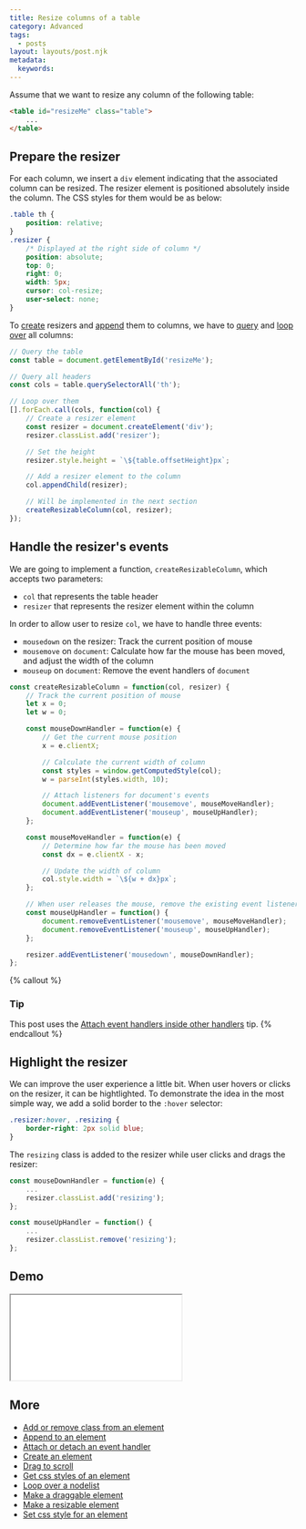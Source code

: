 ```yaml
---
title: Resize columns of a table
category: Advanced
tags:
  - posts
layout: layouts/post.njk
metadata:
  keywords:
---
```


Assume that we want to resize any column of the following table:

```html
<table id="resizeMe" class="table">
    ...
</table>
```

## Prepare the resizer

For each column, we insert a `div` element indicating that the associated column can be resized. The resizer element is positioned absolutely inside the column. The CSS styles for them would be as below:

```css
.table th {
    position: relative;
}
.resizer {
    /* Displayed at the right side of column */
    position: absolute;
    top: 0;
    right: 0;
    width: 5px;
    cursor: col-resize;
    user-select: none;
}
```

To [create](/create-an-element) resizers and [append](/append-to-an-element) them to columns, we have to [query](/select-an-element-or-list-of-elements) and [loop over](/loop-over-a-nodelist) all columns:

```js
// Query the table
const table = document.getElementById('resizeMe');

// Query all headers
const cols = table.querySelectorAll('th');

// Loop over them
[].forEach.call(cols, function(col) {
    // Create a resizer element
    const resizer = document.createElement('div');
    resizer.classList.add('resizer');

    // Set the height
    resizer.style.height = `\${table.offsetHeight}px`;

    // Add a resizer element to the column
    col.appendChild(resizer);

    // Will be implemented in the next section
    createResizableColumn(col, resizer);
});
```

## Handle the resizer's events

We are going to implement a function, `createResizableColumn`,  which accepts two parameters:

* `col` that represents the table header
* `resizer` that represents the resizer element within the column

In order to allow user to resize `col`, we have to handle three events:

* `mousedown` on the resizer: Track the current position of mouse
* `mousemove` on `document`: Calculate how far the mouse has been moved, and adjust the width of the column
* `mouseup` on `document`: Remove the event handlers of `document`

```js
const createResizableColumn = function(col, resizer) {
    // Track the current position of mouse
    let x = 0;
    let w = 0;

    const mouseDownHandler = function(e) {
        // Get the current mouse position
        x = e.clientX;

        // Calculate the current width of column
        const styles = window.getComputedStyle(col);
        w = parseInt(styles.width, 10);

        // Attach listeners for document's events
        document.addEventListener('mousemove', mouseMoveHandler);
        document.addEventListener('mouseup', mouseUpHandler);
    };

    const mouseMoveHandler = function(e) {
        // Determine how far the mouse has been moved
        const dx = e.clientX - x;

        // Update the width of column
        col.style.width = `\${w + dx}px`;
    };

    // When user releases the mouse, remove the existing event listeners
    const mouseUpHandler = function() {
        document.removeEventListener('mousemove', mouseMoveHandler);
        document.removeEventListener('mouseup', mouseUpHandler);
    };

    resizer.addEventListener('mousedown', mouseDownHandler);
};
```

{% callout %}
### Tip

This post uses the [Attach event handlers inside other handlers](/attach-event-handlers-inside-other-handlers) tip.
{% endcallout %}

## Highlight the resizer

We can improve the user experience a little bit. When user hovers or clicks on the resizer, it can be hightlighted.
To demonstrate the idea in the most simple way, we add a solid border to the `:hover` selector:

```css
.resizer:hover, .resizing {
    border-right: 2px solid blue;
}
```

The `resizing` class is added to the resizer while user clicks and drags the resizer:

```js
const mouseDownHandler = function(e) {
    ...
    resizer.classList.add('resizing');
};

const mouseUpHandler = function() {
    ...
    resizer.classList.remove('resizing');
};
```

## Demo

<iframe src='/demo/resize-columns-of-a-table/index.html'></iframe>

## More

* [Add or remove class from an element](/add-or-remove-class-from-an-element)
* [Append to an element](/append-to-an-element)
* [Attach or detach an event handler](/attach-or-detach-an-event-handler)
* [Create an element](/create-an-element)
* [Drag to scroll](/drag-to-scroll)
* [Get css styles of an element](/get-css-styles-of-an-element)
* [Loop over a nodelist](/loop-over-a-nodelist)
* [Make a draggable element](/make-a-draggable-element)
* [Make a resizable element](/make-a-resizable-element)
* [Set css style for an element](/set-css-style-for-an-element)